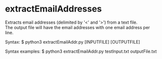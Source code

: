 # extractEmailAddresses
Extracts email addresses (delimited by '&lt;' and '>') from a text file.  
The output file will have the email addresses with one email address per line.

Syntax:
$ python3 extractEmailAddr.py [INPUTFILE] [OUTPUTFILE]

Syntax examples:
$ python3 extractEmailAddr.py testInput.txt outputFile.txt
